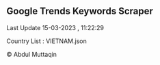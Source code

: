 

## Google Trends Keywords Scraper 
 
Last Update 15-03-2023 , 11:22:29

Country List :
VIETNAM.json



© Abdul Muttaqin 
